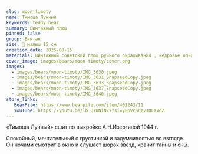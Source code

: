 ```yaml
---
slug: moon-timoty
name: Тимоша Лунный
keywords: teddy bear
summary: Винтажный плюш
pinned: false
group: Винтаж
size: 🐻 малыш 15 см
creation_date: 2025-08-15
materials: Винтажный советский плюш ручного окрашивания , кедровые опилки, металлический гранулят
cover_image: images/bears/moon-timoty/cover.png
images:
  - images/bears/moon-timoty/IMG_3630.jpeg
  - images/bears/moon-timoty/IMG_3631_SnapseedCopy.jpeg
  - images/bears/moon-timoty/IMG_3633_SnapseedCopy.jpeg
  - images/bears/moon-timoty/IMG_3637_SnapseedCopy.jpeg
  - images/bears/moon-timoty/IMG_3640.jpeg
store_links:
   BearPile: https://www.bearpile.com/item/402243/11
   YouTube: https://youtu.be/lb_QYWNiNZY?si=yFpVcSdzvsOLXVdZ
---
```


«Тимоша Лунный» сшит по выкройке А.Н.Изергиной 1944 г.

Спокойный, мечтательный с грустинкой и задумчивостью во взгляде. 
Он ночами смотрит в окно и слушает шорох звёзд, хранит тайны и сны. 
